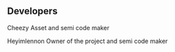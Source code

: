 ## Developers

Cheezy Asset and semi code maker

Heyimlennon Owner of the project and semi code maker
